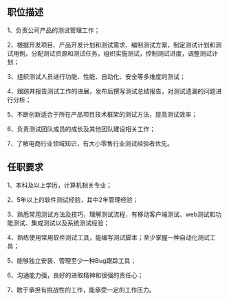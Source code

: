 ## 职位描述 
1、负责公司产品的测试管理工作；

2、根据开发项目、产品开发计划和测试需求、编制测试方案，制定测试计划和测试用例，分配测试资源和测试任务，组织实施测试，控制测试进度，调整测试计划； 

3、组织测试人员进行功能、性能、自动化、安全等多维度的测试； 

4、跟踪并报告测试工作的进展，发布后撰写测试总结报告，对测试遗漏的问题进行分析；

5、不断创新适合于所在产品项目技术框架的测试方法，提高测试效率；

6、负责测试团队成员的成长及其他团队建设相关工作；

7、了解电商行业领域知识，有大小零售行业测试经验者优先。

## 任职要求

1、本科及以上学历，计算机相关专业；

2、5年以上的软件测试经验，其中2年管理经验；

3、熟悉常用测试方法及技巧，理解测试流程，有移动客户端测试、web测试和功能测试、集成测试以及系统测试经验；

4、熟练使用常用软件测试工具，能编写测试脚本；至少掌握一种自动化测试工具；

5、能够独立安装、管理至少一种Bug跟踪工具；

6、沟通能力强，良好的进取精神和很强的责任心； 

7、敢于承担有挑战性的工作，能承受一定的工作压力。